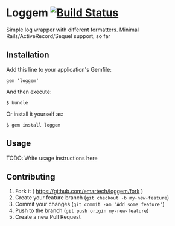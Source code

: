 # Loggem [![Build Status](https://travis-ci.org/emartech/loggem.svg?branch=master)](https://travis-ci.org/emartech/loggem)

Simple log wrapper with different formatters. Minimal Rails/ActiveRecord/Sequel support, so far

## Installation

Add this line to your application's Gemfile:

    gem 'loggem'

And then execute:

    $ bundle

Or install it yourself as:

    $ gem install loggem

## Usage

TODO: Write usage instructions here

## Contributing

1. Fork it ( https://github.com/emartech/loggem/fork )
2. Create your feature branch (`git checkout -b my-new-feature`)
3. Commit your changes (`git commit -am 'Add some feature'`)
4. Push to the branch (`git push origin my-new-feature`)
5. Create a new Pull Request
